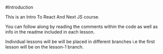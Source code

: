 #Introduction

This is an Intro To React And Next JS course.

You can follow along by reading the comments within the code as well as info in the readme included in each lesson.

Individual lessons will be will be placed in different branches i.e the first lesson will be on the lesson-1 branch.

